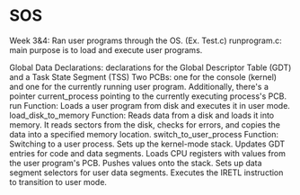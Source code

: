 # SOS

Week 3&4:
Ran user programs through the OS. (Ex. Test.c)
runprogram.c:
main purpose is to load and execute user programs.

Global Data Declarations: declarations for the Global Descriptor Table (GDT) and a Task State Segment (TSS)
Two PCBs: one for the console (kernel) and one for the currently running user program. Additionally, there's a pointer current_process pointing to the currently executing process's PCB.
run Function: Loads a user program from disk and executes it in user mode.
load_disk_to_memory Function: Reads data from a disk and loads it into memory. It reads sectors from the disk, checks for errors, and copies the data into a specified memory location.
switch_to_user_process Function: Switching to a user process. 
    Sets up the kernel-mode stack.
    Updates GDT entries for code and data segments.
    Loads CPU registers with values from the user program's PCB.
    Pushes values onto the stack.
    Sets up data segment selectors for user data segments.
    Executes the IRETL instruction to transition to user mode.
